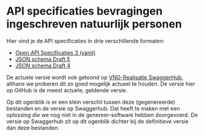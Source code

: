 # API specificaties bevragingen ingeschreven natuurlijk personen
Hier vind je de API specificaties in drie verschillende formaten:
* [Open API Specificaties 3 (yaml)](https://github.com/VNG-Realisatie/Bevragingen-ingeschreven-personen/blob/master/api-specificatie/BRPB1.0.yaml)
* [JSON schema Draft 5](https://github.com/VNG-Realisatie/Bevragingen-ingeschreven-personen/blob/master/api-specificatie/BRPB1.0.json)
* [JSON schema Draft 4 ](https://github.com/VNG-Realisatie/Bevragingen-ingeschreven-personen/blob/master/api-specificatie/BRPB1.0-2.0.json)

De actuele versie wordt ook getoond op [VNG-Realisatie SwaggerHub](https://app.swaggerhub.com/apis/VNGRealisatie/Bevragingen-ingeschreven-personen/1.0), althans we proberen dit zo goed mogelijk actueel te houden. De versie hier op GitHub is de meest actuele, geldende versie.

Op dit ogenblik is er een klein verschil tussen deze (gegenereerde) bestanden en de versie op Swaggerhub. Dat heeft te maken met een oplossing die we nog niet in de genereer-software hebben doorgevoerd. De versie op Swaggerhub zit op dit ogenblik dichter bij de definitieve versie dan deze bestanden. 
